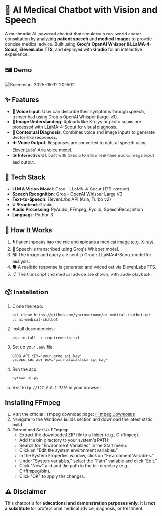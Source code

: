 # 🏥 AI Medical Chatbot with Vision and Speech

A multimodal AI-powered chatbot that simulates a real-world doctor consultation by analyzing **patient speech** and **medical images** to provide concise medical advice. Built using **Groq's 
OpenAI Whisper & LLaMA-4-Scout**, **ElevenLabs TTS**, and deployed with **Gradio** for an interactive experience.

## 🖼️ Demo

![Screenshot 2025-05-12 200502](https://github.com/user-attachments/assets/fdddf14b-ac69-4520-ba04-f9422807ce1e)



## ✨ Features

- 🎤 **Voice Input**: User can describe their symptoms through speech, transcribed using Groq's OpenAI Whisper (large-v3).
- 🩻 **Image Understanding**: Uploads like X-rays or photo scans are processed with LLaMA-4-Scout for visual diagnosis.
- 🧠 **Contextual Diagnosis**: Combines voice and image inputs to generate doctor-like responses.
- 🔊 **Voice Output**: Responses are converted to natural speech using ElevenLabs' Aria voice model.
- 🖼️ **Interactive UI**: Built with Gradio to allow real-time audio/image input and output.

## 🧰 Tech Stack

- **LLM & Vision Model**: Groq - LLaMA-4-Scout (17B Instruct)
- **Speech Recognition**: Groq - OpenAI Whisper Large V3
- **Text-to-Speech**: ElevenLabs API (Aria, Turbo v2)
- **UI/Frontend**: Gradio
- **Audio Processing**: PyAudio, FFmpeg, Pydub, SpeechRecognition
- **Language**: Python 3

## 🚀 How It Works

1. 🎙️ Patient speaks into the mic and uploads a medical image (e.g. X-ray).
2. 🧠 Speech is transcribed using Groq's Whisper model.
3. 🖼️ The image and query are sent to Groq's LLaMA-4-Scout model for analysis.
4. 🗣️ A realistic response is generated and voiced out via ElevenLabs TTS.
5. 📋 The transcript and medical advice are shown, with audio playback.

## 📦 Installation

1. Clone the repo:
   ```bash
   git clone https://github.com/yourusername/ai-medical-chatbot.git
   cd ai-medical-chatbot
   ```

2. Install dependencies:
   ```bash
   pip install -r requirements.txt
   ```

3. Set up your `.env` file:
   ```
   GROQ_API_KEY="your_groq_api_key"
   ELEVENLABS_API_KEY="your_elevenlabs_api_key"
   ```

4. Run the app:
   ```bash
   python ui.py
   ```

5. Visit `http://127.0.0.1:7860` in your browser.

## Installing FFmpeg

1. Visit the official FFmpeg download page: [FFmpeg Downloads](https://ffmpeg.org/download.html)
2. Navigate to the Windows builds section and download the latest static build.
3. Extract and Set Up FFmpeg:
   - Extract the downloaded ZIP file to a folder (e.g., C:\ffmpeg).
   - Add the bin directory to your system's PATH:
   - Search for "Environment Variables" in the Start menu.
   - Click on "Edit the system environment variables."
   - In the System Properties window, click on "Environment Variables."
   - Under "System variables," select the "Path" variable and click "Edit."
   - Click "New" and add the path to the bin directory (e.g., C:\ffmpeg\bin).
   - Click "OK" to apply the changes.


## ⚠️ Disclaimer

This chatbot is for **educational and demonstration purposes only**. It is **not a substitute** for professional medical advice, diagnosis, or treatment.
